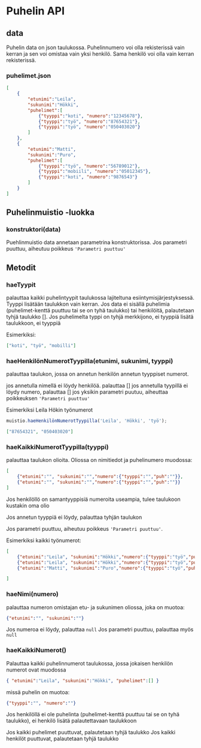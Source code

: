 # Puhelin API

## data

Puhelin data on json taulukossa. Puhelinnumero voi olla rekisterissä vain kerran ja sen voi omistaa vain yksi henkilö. Sama henkilö voi olla vain kerran rekisterissä.

### puhelimet.json
```json
[
    {
        "etunimi":"Leila",
        "sukunimi":"Hökki",
        "puhelimet":[
            {"tyyppi":"koti", "numero":"12345678"},
            {"tyyppi":"työ", "numero":"87654321"},
            {"tyyppi":"työ", "numero":"050403020"}
        ]
    },
    {
        "etunimi":"Matti",
        "sukunimi":"Puro",
        "puhelimet":[
            {"tyyppi":"työ", "numero":"56789012"},
            {"tyyppi":"mobiili", "numero":"05012345"},
            {"tyyppi":"koti", "numero":"9876543"}
        ]
    }
]
```

## Puhelinmuistio -luokka

### **konstruktori(data)**

Puehlinmuistio data annetaan parametrina konstruktorissa. Jos parametri puuttuu, aiheutuu poikkeus `'Parametri puuttuu'`

## Metodit

### **haeTyypit**

palauttaa kaikki puhelintyypit taulukossa lajiteltuna esiintymisjärjestyksessä. Tyyppi lisätään taulukkon vain kerran. Jos data ei sisällä puhelimia (puhelimet-kenttä puuttuu tai se on tyhä taulukko) tai henkilöitä, palautetaan tyhjä taulukko [].
Jos puhelimelta typpi on tyhjä merkkijono, ei tyyppiä lisätä taulukkoon,
ei tyyppiä

Esimerkiksi:
```json
["koti", "työ", "mobilli"]
```

### **haeHenkilönNumerotTyypilla(etunimi, sukunimi, tyyppi)**

palauttaa taulukon, jossa on annetun henkilön annetun tyyppiset numerot.

jos annetulla nimellä ei löydy henkilöä. palauttaa []
jos annetulla tyypillä ei löydy numero, palauttaa []
jos yksikin parametri puutuu, aiheuttaa poikkeuksen `'Parametri puuttuu'`

Esimerkiksi Leila Hökin työnumerot

```js
muistio.haeHenkilönNumerotTyypilla('Leila', 'Hökki', 'työ');
```
```json
["87654321", "050403020"]
```

### **haeKaikkiNumerotTyypilla(tyyppi)**

palauttaa taulukon olioita. Oliossa on nimitiedot ja puhelinumero muodossa:

```json
[
    {"etunimi":"", "sukunimi":"","numero":{"tyyppi":"","puh":""}},
    {"etunimi":"", "sukunimi":"","numero":{"tyyppi":"","puh":""}}
]
```

Jos henkilöllö on samantyyppisiä numeroita useampia, tulee taulukoon kustakin oma olio

Jos annetun tyyppiä ei löydy, palauttaa tyhjän taulukon

Jos parametri puuttuu, aiheutuu poikkeus `'Parametri puuttuu'`.

Esimerkiksi kaikki työnumerot:

```json
[
    {"etunimi":"Leila", "sukunimi":"Hökki","numero":{"tyyppi":"työ","puh":"87654321"}},
    {"etunimi":"Leila", "sukunimi":"Hökki","numero":{"tyyppi":"työ","puh":"050403020"}},
    {"etunimi":"Matti", "sukunimi":"Puro","numero":{"tyyppi":"työ","puh":"56789012"}}

]
```

### **haeNimi(numero)**
palauttaa numeron omistajan etu- ja sukunimen oliossa, joka on muotoa:
```json
{"etunimi":"", "sukunimi":""}
```

Jos numeroa ei löydy, palauttaa `null`
Jos parametri puuttuu, palauttaa myös `null`

### **haeKaikkiNumerot()**

Palauttaa kaikki puhelinnumerot taulukossa, jossa jokaisen henkilön numerot ovat muodossa

```json
{ "etunimi":"Leila", "sukunimi":"Hökki", "puhelimet":[] }
```
missä puhelin on muotoa:
```json
{"tyyppi":"", "numero":""}
```

Jos henkilöllä ei ole puhelinta (puhelimet-kenttä puuttuu tai se on tyhä taulukko), ei henkilö lisätä palautettavaan taulukkoon

Jos kaikki puhelimet puuttuvat, palautetaan tyhjä taulukko
Jos kaikki henkilöt puuttuvat, palautetaan tyhjä taulukko